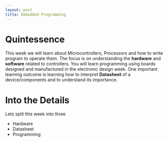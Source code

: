 ```yaml
---
layout: post
title: Embedded Programming
---
```


Quintessence
===

This week we will learn about Microcontrollers, Processors and how to write program to operate them. The focus is on understanding the **hardware** and **software** related to controllers. You will learn programming using boards designed and manufactured in the electronic design week. One important learning outcome is learning how to interpret **Datasheet** of a device/components and to understand its importance.

Into the Details
===

Lets split this week into three

 * Hardware 
 * Datasheet
 * Programming
